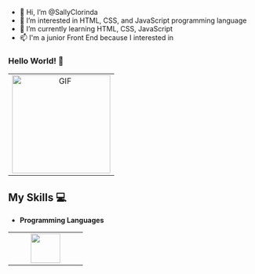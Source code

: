 - 👋 Hi, I’m @SallyClorinda
- 👀 I’m interested in HTML, CSS, and JavaScript programming language 
- 🌱 I’m currently learning HTML, CSS, JavaScript
- 📫 I'm a junior Front End because I interested in

<!---
SallyClorinda/SallyClorinda is a ✨ special ✨ repository because its `README.md` (this file) appears on your GitHub profile.
You can click the Preview link to take a look at your changes.
--->



   ###   Hello World! :yellow_heart:
<table>
<tbody>
<tr>
<td align="center">
   <img alt="GIF" src="https://i.pinimg.com/originals/9e/a7/2e/9ea72ef078139ced289852e8a4ea0c5c.gif" width = 200/>
</td>
</tr>
</tbody>
</table>
   


## My Skills :computer:

- **Programming Languages**
<table>
<tbody>
<tr>
 <td align="center" width="50%">
 <img height=60px src="https://www.vectorlogo.zone/logos/python/python-ar21.svg"> 
 </td>
</tr>

</tbody>
</table>


